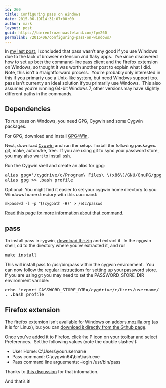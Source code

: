 ```yaml
---
id: 260
title: Configuring pass on Windows
date: 2015-06-19T14:31:07+00:00
author: mark
layout: post
guid: https://barrenfrozenwasteland.com/?p=260
permalink: /2015/06/configuring-pass-on-windows/
---
```

In [my last post](/2015/06/migrating-lastpass-to-pass-password-store/), I concluded that pass wasn&#8217;t any good if you use Windows due to the lack of browser extension and flaky apps.  I&#8217;ve since discovered how to set up both the command-line pass client and the Firefox extension on Windows, so thought it was worth another post to explain what I did.  Note, this isn&#8217;t a straightforward process.  You&#8217;re probably only interested in this if you primarily use a Unix-like system, but need Windows support too.  pass isn&#8217;t currently an ideal solution if you primarily use Windows.  This also assumes you&#8217;re running 64-bit Windows 7, other versions may have slightly different paths in the commands.

## Dependencies

To run pass on Windows, you need GPG, Cygwin and some Cygwin packages.

For GPG, download and install [GPG4Win](http://www.gpg4win.org/).

Next, download [Cygwin](https://cygwin.com/) and run the setup.  Install the following packages: git, make, automake, tree.  If you are using git to sync your password store, you may also want to install ssh.

Run the Cygwin shell and create an alias for gpg:

<pre>alias gpg='/cygdrive/c/Program\ Files\ \(x86\)/GNU/GnuPG/gpg2.exe'
alias gpg &gt;&gt; .bash_profile</pre>

Optional: You might find it easier to set your cygwin home directory to you Windows home directory with this command:

    mkpasswd -l -p "$(cygpath -H)" > /etc/passwd

[Read this page for more information about that command.](http://stackoverflow.com/questions/225764/safely-change-home-directory-in-cygwin)

## pass

To install pass in cygwin, [download the zip](http://git.zx2c4.com/password-store/) and extract it.  In the cygwin shell, cd to the directory where you&#8217;ve extracted it, and run

<pre>make install</pre>

This will install pass to /usr/bin/pass within the cygwin environment.  You can now follow the [regular instructions](http://www.passwordstore.org/) for setting up your password store. If you are using git you may need to set the PASSWORD\_STORE\_DIR environment variable:

<pre>echo "export PASSWORD_STORE_DIR=/cygdrive/c/Users/username/.password-store" &gt;&gt; ~/.bash_profile
. .bash_profile</pre>

## Firefox extension

The firefox extension isn&#8217;t available for Windows on addons.mozilla.org (as it is for Linux), but you can [download it directly from the Github page](https://github.com/jvenant/passff/releases).

Once you&#8217;ve added it to Firefox, click the P icon on your toolbar and select Preferences.  Set the following values (note the double slashes!):

  * User Home: C:\\Users\\yourusername
  * Pass command: C:\\cygwin64\\bin\\bash.exe
  * Pass command line arguements: &#8211;login /usr/bin/pass

Thanks to [this discussion](https://github.com/jvenant/passff/issues/52) for that information.

And that&#8217;s it!
